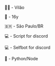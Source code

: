 🧑🏻‍ - Vilão 

💎 - 16y

🇧🇷 - São Paulo/BR

💻 - Script for discord 

💻 - Selfbot for discord

🥋 - Python/Node
